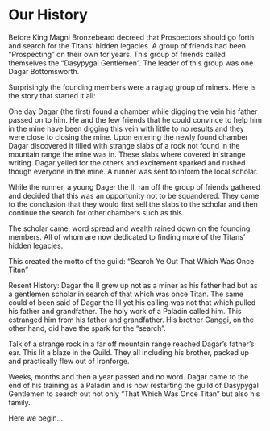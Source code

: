 # Our History

Before King Magni Bronzebeard decreed that Prospectors should go forth and search for the Titans’ hidden legacies. A group of friends had been “Prospecting” on their own for years. This group of friends called themselves the “Dasypygal Gentlemen”. The leader of this group was one Dagar Bottomsworth.

Surprisingly the founding members were a ragtag group of miners. Here is the story that started it all:

One day Dagar (the first) found a chamber while digging the vein his father passed on to him. He and the few friends that he could convince to help him in the mine have been digging this vein with little to no results and they were close to closing the mine. Upon entering the newly found chamber Dagar discovered it filled with strange slabs of a rock not found in the mountain range the mine was in. These slabs where covered in strange writing. Dagar yelled for the others and excitement sparked and rushed though everyone in the mine. A runner was sent to inform the local scholar.

While the runner, a young Dager the II, ran off the group of friends gathered and decided that this was an opportunity not to be squandered. They came to the conclusion that they would first sell the slabs to the scholar and then continue the search for other chambers such as this.

The scholar came, word spread and wealth rained down on the founding members. All of whom are now dedicated to finding more of the Titans’ hidden legacies.

This created the motto of the guild: “Search Ye Out That Which Was Once Titan”


Resent History:
Dagar the II grew up not as a miner as his father had but as a gentlemen scholar in search of that which was once Titan. The same could of been said of Dagar the III yet his calling was not that which pulled his father and grandfather. The holy work of a Paladin called him. This estranged him from his father and grandfather. His brother Ganggi, on the other hand, did have the spark for the “search”.

Talk of a strange rock in a far off mountain range reached Dagar’s father’s ear. This lit a blaze in the Guild. They all including his brother, packed up and practically flew out of Ironforge.

Weeks, months and then a year passed and no word. Dagar came to the end of his training as a Paladin and is now restarting the guild of Dasypygal Gentlemen to search out not only “That Which Was Once Titan” but also his family.

Here we begin…